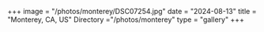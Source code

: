 +++
image = "/photos/monterey/DSC07254.jpg"
date = "2024-08-13"
title = "Monterey, CA, US"
Directory ="/photos/monterey"
type = "gallery"
+++
